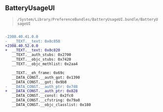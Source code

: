 ## BatteryUsageUI

> `/System/Library/PreferenceBundles/BatteryUsageUI.bundle/BatteryUsageUI`

```diff

-2308.40.41.0.0
-  __TEXT.__text: 0x8c858
+2308.40.52.0.0
+  __TEXT.__text: 0x8c820
   __TEXT.__auth_stubs: 0x2700
   __TEXT.__objc_stubs: 0x7420
   __TEXT.__objc_methlist: 0x2aa4

   __TEXT.__eh_frame: 0x69c
   __DATA_CONST.__auth_got: 0x1390
   __DATA_CONST.__got: 0x9b8
-  __DATA_CONST.__auth_ptr: 0x7d8
+  __DATA_CONST.__auth_ptr: 0x828
   __DATA_CONST.__const: 0x2fc0
   __DATA_CONST.__cfstring: 0x79a0
   __DATA_CONST.__objc_classlist: 0x180

```
